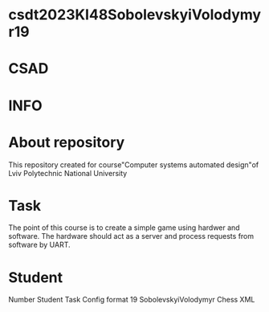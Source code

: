 # csdt2023KI48SobolevskyiVolodymyr19
# CSAD 
# INFO
# About repository 
This repository created for course"Computer systems automated design"of Lviv Polytechnic National University
# Task
The point of this course is to create a simple game using hardwer and software. The hardware should act as a server and process requests from software by UART.
# Student
Number	Student	           Task	  Config format
19	SobolevskyiVolodymyr	Chess	      XML
